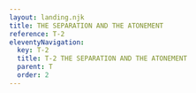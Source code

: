 ```yaml
---
layout: landing.njk
title: THE SEPARATION AND THE ATONEMENT
reference: T-2
eleventyNavigation:
  key: T-2
  title: T-2 THE SEPARATION AND THE ATONEMENT
  parent: T
  order: 2
---
```

